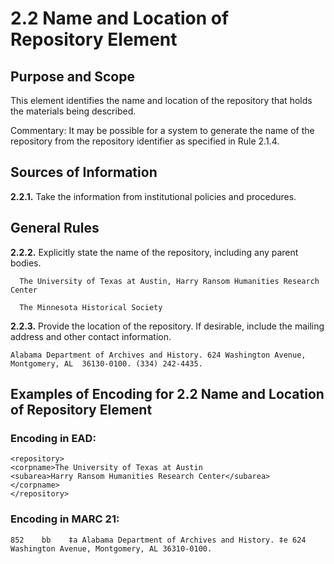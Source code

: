 # 2.2  Name and Location of Repository Element

## Purpose and Scope
This element identifies the name and location of the repository that holds the materials being described.

Commentary:  It may be possible for a system to generate the name of the repository from the repository identifier as specified in Rule 2.1.4.

## Sources of Information
**2.2.1.**  Take the information from institutional policies and procedures.

## General Rules
**2.2.2.**  Explicitly state the name of the repository, including any parent bodies.

```
  The University of Texas at Austin, Harry Ransom Humanities Research Center

  The Minnesota Historical Society
```

**2.2.3.**  Provide the location of the repository.  If desirable, include the mailing address and other contact information.

`Alabama Department of Archives and History. 624 Washington Avenue, Montgomery, AL  36130-0100. (334) 242-4435.`


## Examples of Encoding for 2.2 Name and Location of Repository Element

### Encoding in EAD:
```
<repository>
<corpname>The University of Texas at Austin
<subarea>Harry Ransom Humanities Research Center</subarea>
</corpname>
</repository>
```

### Encoding in MARC 21:

`852    bb    ‡a Alabama Department of Archives and History. ‡e 624 Washington Avenue, Montgomery, AL 36310-0100.`

